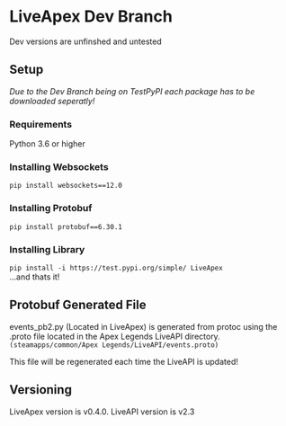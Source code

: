 # LiveApex Dev Branch
Dev versions are unfinshed and untested

## Setup
*Due to the Dev Branch being on TestPyPI each package has to be downloaded seperatly!*

### Requirements
Python 3.6 or higher

### Installing Websockets
```pip install websockets==12.0```

### Installing Protobuf
```pip install protobuf==6.30.1```

### Installing Library
```pip install -i https://test.pypi.org/simple/ LiveApex```\
...and thats it!

## Protobuf Generated File
events_pb2.py (Located in LiveApex) is generated from protoc using the .proto file located in the Apex Legends LiveAPI directory.\
`(steamapps/common/Apex Legends/LiveAPI/events.proto)`

This file will be regenerated each time the LiveAPI is updated!

## Versioning
LiveApex version is v0.4.0. LiveAPI version is v2.3